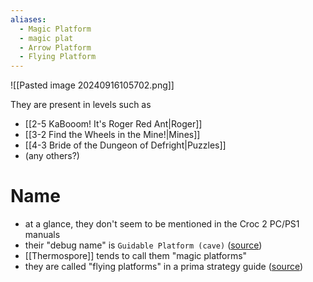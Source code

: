 ```yaml
---
aliases:
  - Magic Platform
  - magic plat
  - Arrow Platform
  - Flying Platform
---
```

![[Pasted image 20240916105702.png]]

They are present in levels such as
- [[2-5 KaBooom! It's Roger Red Ant|Roger]]
- [[3-2 Find the Wheels in the Mine!|Mines]]
- [[4-3 Bride of the Dungeon of Defright|Puzzles]]
- (any others?)
# Name
- at a glance, they don't seem to be mentioned in the Croc 2 PC/PS1 manuals
- their "debug name" is `Guidable Platform (cave)` ([source](https://discord.com/channels/313375426112389123/347524018334859265/1284989163195863053))
- [[Thermospore]] tends to call them "magic platforms"
- they are called "flying platforms" in a prima strategy guide ([source](https://discord.com/channels/313375426112389123/347524018334859265/1284810701105397812))